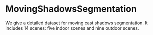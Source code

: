 # MovingShadowsSegmentation
We give a detailed dataset for moving cast shadows segmentation.  It includes 14 scenes: five indoor scenes and nine outdoor scenes.
